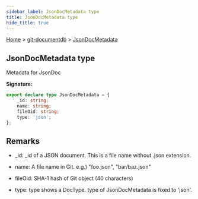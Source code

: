 ```yaml
---
sidebar_label: JsonDocMetadata type
title: JsonDocMetadata type
hide_title: true
---
```


[Home](./index.md) &gt; [git-documentdb](./git-documentdb.md) &gt; [JsonDocMetadata](./git-documentdb.jsondocmetadata.md)

## JsonDocMetadata type

Metadata for JsonDoc

<b>Signature:</b>

```typescript
export declare type JsonDocMetadata = {
    _id: string;
    name: string;
    fileOid: string;
    type: 'json';
};
```

## Remarks

- \_id: \_id of a JSON document. This is a file name without .json extension.

- name: A file name in Git. e.g.) "foo.json", "bar/baz.json"

- fileOid: SHA-1 hash of Git object (40 characters)

- type: type shows a DocType. type of JsonDocMetadata is fixed to 'json'.

